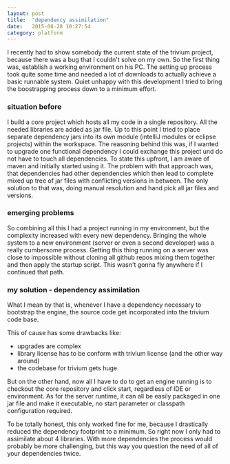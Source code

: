 ```yaml
---
layout: post
title:  "dependency assimilation"
date:   2015-08-28 10:27:54
category: platform
---
```

I recently had to show somebody the current state of the trivium project, because there was a bug that I couldn't solve on my own.
So the first thing was, establish a working environment on his PC.
The setting up process took quite some time and needed a lot of downloads to actually achieve a basic runnable system. Quiet unhappy with this development I tried to bring the boostrapping process down to a minimum effort.

### situation before
I build a core project which hosts all my code in a single repository. All the needed libraries are added as jar file. Up to this point I tried to place separate dependency jars into its own module (intelliJ modules or eclipse projects) within the workspace.
The reasoning behind this was, if I wanted to upgrade one functional dependency I could exchange this project und do not have to touch all dependencies. To state this upfront, I am aware of maven and initially started using it. The problem with that approach was, that dependencies had other dependencies which then lead to complete mixed up tree of jar files with conflicting versions in between. The only solution to that was, doing manual resolution and hand pick all jar files and versions.

### emerging problems
So combining all this I had a project running in my environment, but the complexity increased with every new dependency. Bringing the whole system to a new environment (server or even a second developer) was a really cumbersome process. Getting this thing running on a server was close to impossible without cloning all github repos mixing them together and then apply the startup script.
This wasn't gonna fly anywhere if I continued that path.

### my solution - dependency assimilation
What I mean by that is, whenever I have a dependency necessary to bootstrap the engine, the source code get incorporated into the trivium code base.

This of cause has some drawbacks like:

* upgrades are complex
* library license has to be conform with trivium license (and the other way around)
* the codebase for trivium gets huge

But on the other hand, now all I have to do to get an engine running is to checkout the core repository and click start, regardless of IDE or environment.
As for the server runtime, it can all be easily packaged in one jar file and make it executable, no start parameter or classpath configuration required.

To be totally honest, this only worked fine for me, because I drastically reduced the dependency footprint to a minimum. So right now I only had to assimilate about 4 libraries.
With more dependencies the process would probably be more challenging, but this way you question the need of all of your dependencies twice.
